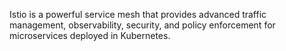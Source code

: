 Istio is a powerful service mesh that provides advanced traffic management, observability, security, and policy enforcement for microservices deployed in Kubernetes.
